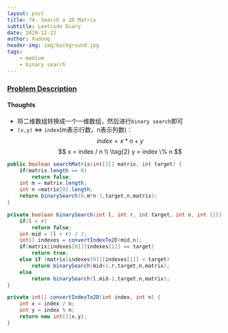 ```yaml
---
layout: post
title: 74. Search a 2D Matrix
subtitle: Leetcode Diary
date: 2020-12-22
author: Xudong
header-img: img/background.jpg
tags: 
    - medium
    - binary search
---
```


### [Problem Description](https://leetcode.com/problems/search-a-2d-matrix/)

#### Thoughts

- 将二维数组转换成一个一维数组，然后进行`binary search`即可
- `(x,y)` <=> `index`(m表示行数，n表示列数)：
$$
index = x * n + y \tag{1}
$$
$$
x = index / n  \\ \tag{2}
y = index \% n
$$

```java
public boolean searchMatrix(int[][] matrix, int target) {
    if(matrix.length == 0)
        return false;
    int m = matrix.length;
    int n =matrix[0].length;
    return binarySearch(0,m*n-1,target,n,matrix);
}

private boolean binarySearch(int l, int r, int target, int n, int [][] matrix) {
    if(l > r)
        return false;
    int mid = (l + r) / 2;
    int[] indexes = convertIndexTo2D(mid,n);
    if(matrix[indexes[0]][indexes[1]] == target) 
        return true;
    else if (matrix[indexes[0]][indexes[1]] < target) 
        return binarySearch(mid+1,r,target,n,matrix);
    else
        return binarySearch(l,mid-1,target,n,matrix);
}

private int[] convertIndexTo2D(int index, int n) {
    int x = index / n;
    int y = index % n;
    return new int[]{x,y};
}
```

<script type="text/javascript" src="https://xudongliuharold.github.io/js/latex-math.js?config=default"></script>
